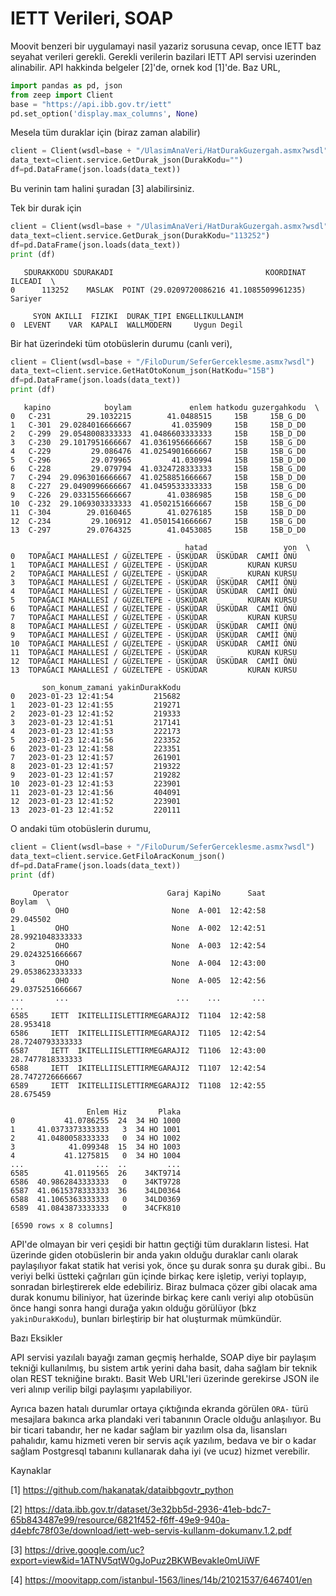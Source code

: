 # IETT Verileri, SOAP

Moovit benzeri bir uygulamayi nasil yazariz sorusuna cevap, once IETT
baz seyahat verileri gerekli. Gerekli verilerin bazilari IETT API
servisi uzerinden alinabilir. API hakkinda belgeler [2]'de, ornek kod
[1]'de.  Baz URL,


```python
import pandas as pd, json
from zeep import Client
base = "https://api.ibb.gov.tr/iett"
pd.set_option('display.max_columns', None)
```

Mesela tüm duraklar için (biraz zaman alabilir)

```python
client = Client(wsdl=base + "/UlasimAnaVeri/HatDurakGuzergah.asmx?wsdl")
data_text=client.service.GetDurak_json(DurakKodu="")
df=pd.DataFrame(json.loads(data_text))
```

Bu verinin tam halini şuradan [3] alabilirsiniz.

Tek bir durak için

```python
client = Client(wsdl=base + "/UlasimAnaVeri/HatDurakGuzergah.asmx?wsdl")
data_text=client.service.GetDurak_json(DurakKodu="113252")
df=pd.DataFrame(json.loads(data_text))
print (df)
```

```text
   SDURAKKODU SDURAKADI                                  KOORDINAT  ILCEADI  \
0      113252    MASLAK  POINT (29.0209720086216 41.1085509961235)  Sariyer   

     SYON AKILLI  FIZIKI  DURAK_TIPI ENGELLIKULLANIM  
0  LEVENT    VAR  KAPALI  WALLMODERN     Uygun Degil  
```

Bir hat üzerindeki tüm otobüslerin durumu (canlı veri),


```python
client = Client(wsdl=base + "/FiloDurum/SeferGerceklesme.asmx?wsdl")
data_text=client.service.GetHatOtoKonum_json(HatKodu="15B")
df=pd.DataFrame(json.loads(data_text))
print (df)
```

```text
   kapino            boylam             enlem hatkodu guzergahkodu  \
0   C-231        29.1032215        41.0488515     15B     15B_G_D0   
1   C-301  29.0284016666667         41.035909     15B     15B_D_D0   
2   C-299  29.0548008333333  41.0486603333333     15B     15B_D_D0   
3   C-230  29.1017951666667  41.0361956666667     15B     15B_G_D0   
4   C-229         29.086476  41.0254901666667     15B     15B_G_D0   
5   C-296         29.079965         41.030994     15B     15B_D_D0   
6   C-228         29.079794  41.0324728333333     15B     15B_G_D0   
7   C-294  29.0963016666667  41.0258851666667     15B     15B_D_D0   
8   C-227  29.0490996666667  41.0459533333333     15B     15B_G_D0   
9   C-226  29.0331556666667        41.0386985     15B     15B_G_D0   
10  C-232  29.1069303333333  41.0502151666667     15B     15B_G_D0   
11  C-304        29.0160465        41.0276185     15B     15B_D_D0   
12  C-234         29.106912  41.0501541666667     15B     15B_G_D0   
13  C-297        29.0764325        41.0453085     15B     15B_D_D0   

                                       hatad                 yon  \
0   TOPAĞACI MAHALLESİ / GÜZELTEPE - ÜSKÜDAR  ÜSKÜDAR  CAMİİ ÖNÜ   
1   TOPAĞACI MAHALLESİ / GÜZELTEPE - ÜSKÜDAR         KURAN KURSU   
2   TOPAĞACI MAHALLESİ / GÜZELTEPE - ÜSKÜDAR         KURAN KURSU   
3   TOPAĞACI MAHALLESİ / GÜZELTEPE - ÜSKÜDAR  ÜSKÜDAR  CAMİİ ÖNÜ   
4   TOPAĞACI MAHALLESİ / GÜZELTEPE - ÜSKÜDAR  ÜSKÜDAR  CAMİİ ÖNÜ   
5   TOPAĞACI MAHALLESİ / GÜZELTEPE - ÜSKÜDAR         KURAN KURSU   
6   TOPAĞACI MAHALLESİ / GÜZELTEPE - ÜSKÜDAR  ÜSKÜDAR  CAMİİ ÖNÜ   
7   TOPAĞACI MAHALLESİ / GÜZELTEPE - ÜSKÜDAR         KURAN KURSU   
8   TOPAĞACI MAHALLESİ / GÜZELTEPE - ÜSKÜDAR  ÜSKÜDAR  CAMİİ ÖNÜ   
9   TOPAĞACI MAHALLESİ / GÜZELTEPE - ÜSKÜDAR  ÜSKÜDAR  CAMİİ ÖNÜ   
10  TOPAĞACI MAHALLESİ / GÜZELTEPE - ÜSKÜDAR  ÜSKÜDAR  CAMİİ ÖNÜ   
11  TOPAĞACI MAHALLESİ / GÜZELTEPE - ÜSKÜDAR         KURAN KURSU   
12  TOPAĞACI MAHALLESİ / GÜZELTEPE - ÜSKÜDAR  ÜSKÜDAR  CAMİİ ÖNÜ   
13  TOPAĞACI MAHALLESİ / GÜZELTEPE - ÜSKÜDAR         KURAN KURSU   

       son_konum_zamani yakinDurakKodu  
0   2023-01-23 12:41:54         215682  
1   2023-01-23 12:41:55         219271  
2   2023-01-23 12:41:52         219333  
3   2023-01-23 12:41:51         217141  
4   2023-01-23 12:41:53         222173  
5   2023-01-23 12:41:56         223352  
6   2023-01-23 12:41:58         223351  
7   2023-01-23 12:41:57         261901  
8   2023-01-23 12:41:57         219322  
9   2023-01-23 12:41:57         219282  
10  2023-01-23 12:41:53         223901  
11  2023-01-23 12:41:56         404091  
12  2023-01-23 12:41:52         223901  
13  2023-01-23 12:41:52         220111  
```

O andaki tüm otobüslerin durumu,

```python
client = Client(wsdl=base + "/FiloDurum/SeferGerceklesme.asmx?wsdl")
data_text=client.service.GetFiloAracKonum_json()
df=pd.DataFrame(json.loads(data_text))
print (df)
```

```text
     Operator                      Garaj KapiNo      Saat            Boylam  \
0         OHO                       None  A-001  12:42:58         29.045502   
1         OHO                       None  A-002  12:42:51  28.9921048333333   
2         OHO                       None  A-003  12:42:54  29.0243251666667   
3         OHO                       None  A-004  12:43:00  29.0538623333333   
4         OHO                       None  A-005  12:42:56  29.0375251666667   
...       ...                        ...    ...       ...               ...   
6585     IETT  IKITELLIISLETTIRMEGARAJI2  T1104  12:42:58         28.953418   
6586     IETT  IKITELLIISLETTIRMEGARAJI2  T1105  12:42:54  28.7240793333333   
6587     IETT  IKITELLIISLETTIRMEGARAJI2  T1106  12:43:00  28.7477818333333   
6588     IETT  IKITELLIISLETTIRMEGARAJI2  T1107  12:42:54  28.7472726666667   
6589     IETT  IKITELLIISLETTIRMEGARAJI2  T1108  12:42:55         28.675459   

                 Enlem Hiz       Plaka  
0           41.0786255  24  34 HO 1000  
1     41.0373373333333   3  34 HO 1001  
2     41.0480058333333   0  34 HO 1002  
3            41.099348  15  34 HO 1003  
4           41.1275815   0  34 HO 1004  
...                ...  ..         ...  
6585        41.0119565  26    34KT9714  
6586  40.9862843333333   0    34KT9728  
6587  41.0615378333333  36    34LD0364  
6588  41.1065363333333   0    34LD0369  
6589  41.0843873333333   0    34CFK810  

[6590 rows x 8 columns]
```

API'de olmayan bir veri çeşidi bir hattın geçtiği tüm durakların
listesi. Hat üzerinde giden otobüslerin bir anda yakın olduğu duraklar
canlı olarak paylaşılıyor fakat statik hat verisi yok, önce şu durak
sonra şu durak gibi..  Bu veriyi belki üstteki çağrıları gün içinde
birkaç kere işletip, veriyi toplayıp, sonradan birleştirerek elde
edebiliriz. Biraz bulmaca çözer gibi olacak ama durak konumu
biliniyor, hat üzerinde birkaç kere canlı veriyi alıp otobüsün önce
hangi sonra hangi durağa yakın olduğu görülüyor (bkz
`yakinDurakKodu`), bunları birleştirip bir hat oluşturmak mümkündür.

Bazı Eksikler

API servisi yazılalı bayağı zaman geçmiş herhalde, SOAP diye bir
paylaşım tekniği kullanılmış, bu sistem artık yerini daha basit, daha
sağlam bir teknik olan REST tekniğine bıraktı. Basit Web URL'leri
üzerinde gerekirse JSON ile veri alınıp verilip bilgi paylaşımı
yapılabiliyor.

Ayrıca bazen hatalı durumlar ortaya çıktığında ekranda görülen `ORA-`
türü mesajlara bakınca arka plandaki veri tabanının Oracle olduğu
anlaşılıyor. Bu bir ticari tabandır, her ne kadar sağlam bir yazılım
olsa da, lisansları pahalıdır, kamu hizmeti veren bir servis açık
yazılım, bedava ve bir o kadar sağlam Postgresql tabanını kullanarak
daha iyi (ve ucuz) hizmet verebilir.


Kaynaklar

[1] https://github.com/hakanatak/dataibbgovtr_python

[2] https://data.ibb.gov.tr/dataset/3e32bb5d-2936-41eb-bdc7-65b843487e99/resource/6821f452-f6ff-49e9-940a-d4ebfc78f03e/download/iett-web-servis-kullanm-dokumanv.1.2.pdf

[3] https://drive.google.com/uc?export=view&id=1ATNV5qtW0gJoPuz2BKWBevakIe0mUiWF

[4] https://moovitapp.com/istanbul-1563/lines/14b/21021537/6467401/en

